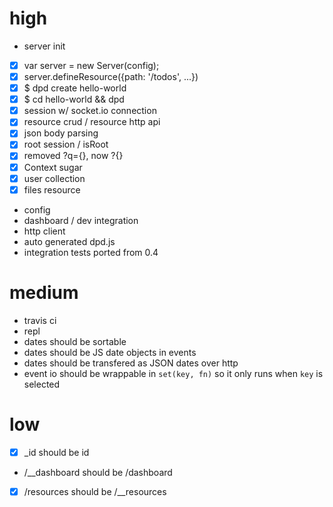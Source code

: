 # high

 - server init
  - [x] var server = new Server(config);
  - [x] server.defineResource({path: '/todos', ...})
  - [x] $ dpd create hello-world
  - [x] $ cd hello-world && dpd
 - [x] session w/ socket.io connection
 - [x] resource crud / resource http api
 - [x] json body parsing
 - [x] root session / isRoot
 - [x] removed ?q={}, now ?{}
 - [x] Context sugar
 - [x] user collection
 - [x] files resource
 - config
 - dashboard / dev integration
 - http client
 - auto generated dpd.js
 - integration tests ported from 0.4
 

# medium

 - travis ci
 - repl
 - dates should be sortable
 - dates should be JS date objects in events
 - dates should be transfered as JSON dates over http
 - event io should be wrappable in `set(key, fn)` so it only runs when `key` is selected
 
# low

 - [x] _id should be id
 - /__dashboard should be /dashboard
 - [x] /resources should be /__resources

 